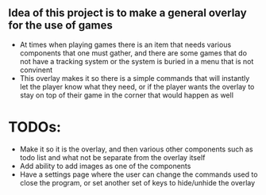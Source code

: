 ## Idea of this project is to make a general overlay for the use of games

* At times when playing games there is an item that needs various components that one must gather, and there are some games that do not have a tracking system or the system is buried in a menu that is not convinent
* This overlay makes it so there is a simple commands that will instantly let the player know what they need, or if the player wants the overlay to stay on top of their game in the corner that would happen as well 

# TODOs:
* Make it so it is the overlay, and then various other components such as todo list and what not be separate from the overlay itself
* Add ability to add images as one of the components
* Have a settings page where the user can change the commands used to close the program, or set another set of keys to hide/unhide the overlay
